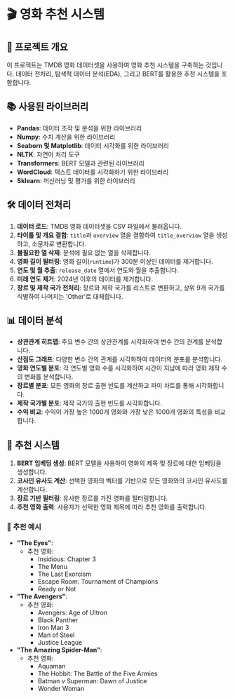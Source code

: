 # 🎬 영화 추천 시스템

## 📖 프로젝트 개요
이 프로젝트는 TMDB 영화 데이터셋을 사용하여 영화 추천 시스템을 구축하는 것입니다. 데이터 전처리, 탐색적 데이터 분석(EDA), 그리고 BERT를 활용한 추천 시스템을 포함합니다.

## 📚 사용된 라이브러리
- **Pandas**: 데이터 조작 및 분석을 위한 라이브러리
- **Numpy**: 수치 계산을 위한 라이브러리
- **Seaborn 및 Matplotlib**: 데이터 시각화를 위한 라이브러리
- **NLTK**: 자연어 처리 도구
- **Transformers**: BERT 모델과 관련된 라이브러리
- **WordCloud**: 텍스트 데이터를 시각화하기 위한 라이브러리
- **Sklearn**: 머신러닝 및 평가를 위한 라이브러리

## 🛠️ 데이터 전처리
1. **데이터 로드**: TMDB 영화 데이터셋을 CSV 파일에서 불러옵니다.
2. **타이틀 및 개요 결합**: `title`과 `overview` 열을 결합하여 `title_overview` 열을 생성하고, 소문자로 변환합니다.
3. **불필요한 열 삭제**: 분석에 필요 없는 열을 삭제합니다.
4. **영화 길이 필터링**: 영화 길이(`runtime`)가 300분 이상인 데이터를 제거합니다.
5. **연도 및 월 추출**: `release_date` 열에서 연도와 월을 추출합니다.
6. **미래 연도 제거**: 2024년 이후의 데이터를 제거합니다.
7. **장르 및 제작 국가 전처리**: 장르와 제작 국가를 리스트로 변환하고, 상위 9개 국가를 식별하여 나머지는 'Other'로 대체합니다.

## 📊 데이터 분석
- **상관관계 히트맵**: 주요 변수 간의 상관관계를 시각화하여 변수 간의 관계를 분석합니다.
- **산점도 그래프**: 다양한 변수 간의 관계를 시각화하여 데이터의 분포를 분석합니다.
- **영화 연도별 분포**: 각 연도별 영화 수를 시각화하여 시간이 지남에 따라 영화 제작 수의 변화를 분석합니다.
- **장르별 분포**: 모든 영화의 장르 출현 빈도를 계산하고 파이 차트를 통해 시각화합니다.
- **제작 국가별 분포**: 제작 국가의 출현 빈도를 시각화합니다.
- **수익 비교**: 수익이 가장 높은 1000개 영화와 가장 낮은 1000개 영화의 특성을 비교합니다.

## 🎥 추천 시스템
1. **BERT 임베딩 생성**: BERT 모델을 사용하여 영화의 제목 및 장르에 대한 임베딩을 생성합니다.
2. **코사인 유사도 계산**: 선택한 영화의 벡터를 기반으로 모든 영화와의 코사인 유사도를 계산합니다.
3. **장르 기반 필터링**: 유사한 장르를 가진 영화를 필터링합니다.
4. **추천 영화 출력**: 사용자가 선택한 영화 제목에 따라 추천 영화를 출력합니다.

### 🌟 추천 예시
- **"The Eyes"**: 
  - 추천 영화: 
    - Insidious: Chapter 3
    - The Menu
    - The Last Exorcism
    - Escape Room: Tournament of Champions
    - Ready or Not
- **"The Avengers"**: 
  - 추천 영화: 
    - Avengers: Age of Ultron
    - Black Panther
    - Iron Man 3
    - Man of Steel
    - Justice League
- **"The Amazing Spider-Man"**: 
  - 추천 영화: 
    - Aquaman
    - The Hobbit: The Battle of the Five Armies
    - Batman v Superman: Dawn of Justice
    - Wonder Woman




